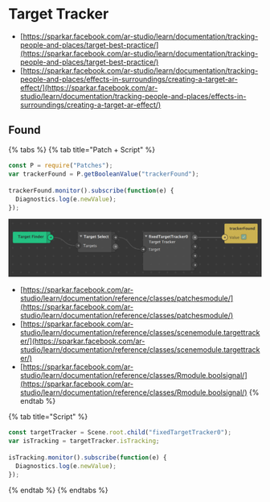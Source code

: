# Target Tracker

* [https://sparkar.facebook.com/ar-studio/learn/documentation/tracking-people-and-places/target-best-practice/](https://sparkar.facebook.com/ar-studio/learn/documentation/tracking-people-and-places/target-best-practice/)
* [https://sparkar.facebook.com/ar-studio/learn/documentation/tracking-people-and-places/effects-in-surroundings/creating-a-target-ar-effect/](https://sparkar.facebook.com/ar-studio/learn/documentation/tracking-people-and-places/effects-in-surroundings/creating-a-target-ar-effect/)

## Found

{% tabs %}
{% tab title="Patch + Script" %}
```javascript
const P = require("Patches");
var trackerFound = P.getBooleanValue("trackerFound");

trackerFound.monitor().subscribe(function(e) {
  Diagnostics.log(e.newValue);
});
```

![](../../../../.gitbook/assets/spark-tracker.png)

* [https://sparkar.facebook.com/ar-studio/learn/documentation/reference/classes/patchesmodule/](https://sparkar.facebook.com/ar-studio/learn/documentation/reference/classes/patchesmodule/)
* [https://sparkar.facebook.com/ar-studio/learn/documentation/reference/classes/scenemodule.targettracker/](https://sparkar.facebook.com/ar-studio/learn/documentation/reference/classes/scenemodule.targettracker/)
* [https://sparkar.facebook.com/ar-studio/learn/documentation/reference/classes/Rmodule.boolsignal/](https://sparkar.facebook.com/ar-studio/learn/documentation/reference/classes/Rmodule.boolsignal/)
{% endtab %}

{% tab title="Script" %}
```javascript
const targetTracker = Scene.root.child("fixedTargetTracker0");
var isTracking = targetTracker.isTracking;

isTracking.monitor().subscribe(function(e) {
  Diagnostics.log(e.newValue);
});
```
{% endtab %}
{% endtabs %}

